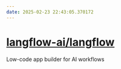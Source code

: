 ```yaml
---
date: 2025-02-23 22:43:05.370172
---
```


# [langflow-ai/langflow](https://github.com/langflow-ai/langflow)

Low-code app builder for AI workflows